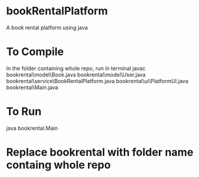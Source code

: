 # bookRentalPlatform
A book rental platform using java

# To Compile
In the folder containing whole repo, run in terminal
javac bookrental\model\Book.java bookrental\model\User.java bookrental\service\BookRentalPlatform.java bookrental\ui\PlatformUI.java bookrental\Main.java

# To Run
java bookrental.Main

# Replace bookrental with folder name containg whole repo
